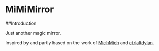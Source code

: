 MiMiMirror
===========

##Introduction

Just another magic mirror.

Inspired by and partly based on the work of [MichMich](https://github.com/MichMich/MagicMirror) and [ctrlaltdylan](https://github.com/ctrlaltdylan/MirrorMirror).
